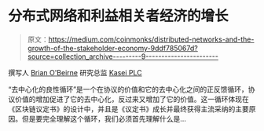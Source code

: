# 分布式网络和利益相关者经济的增长

> 原文：<https://medium.com/coinmonks/distributed-networks-and-the-growth-of-the-stakeholder-economy-9ddf785067d?source=collection_archive---------9----------------------->

撰写人 [Brian O'Beirne](https://www.linkedin.com/in/brianobeirne/) 研究总监 [Kasei PLC](https://kaseiholdings.com/)

“去中心化的良性循环”是一个在协议的价值和它的去中心化之间的正反馈循环，协议价值的增加促进了它的去中心化，反过来又增加了它的价值。这一循环体现在《区块链议定书》的设计中，并且是《议定书》成长并最终获得主流采纳的主要原因。但是要完全理解这个循环，我们必须首先理解什么是…